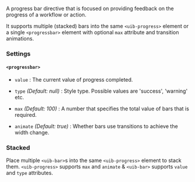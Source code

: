 A progress bar directive that is focused on providing feedback on the progress of a workflow or action.

It supports multiple (stacked) bars into the same `<uib-progress>` element or a single `<progressbar>` element with optional `max` attribute and transition animations.

### Settings ###

#### `<progressbar>` ####

 * `value` <i class="glyphicon glyphicon-eye-open"></i>
 	:
 	The current value of progress completed.

 * `type`
 	_(Default: null)_ :
 	Style type. Possible values are 'success', 'warning' etc.

 * `max`
 	_(Default: 100)_ :
 	A number that specifies the total value of bars that is required.

 * `animate`
 	_(Default: true)_ :
 	Whether bars use transitions to achieve the width change.


### Stacked ###

Place multiple `<uib-bar>`s into the same `<uib-progress>` element to stack them.
`<uib-progress>` supports `max` and `animate` &  `<uib-bar>` supports  `value` and `type` attributes.
